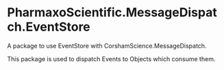 # PharmaxoScientific.MessageDispatch.EventStore
A package to use EventStore with CorshamScience.MessageDispatch.



This package is used to dispatch Events to Objects which consume them.